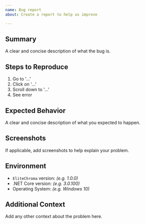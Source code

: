 ```yaml
---
name: Bug report
about: Create a report to help us improve

---
```


## Summary

A clear and concise description of what the bug is.

## Steps to Reproduce

1. Go to '...'
2. Click on '...'
3. Scroll down to '...'
4. See error

## Expected Behavior

A clear and concise description of what you expected to happen.

## Screenshots

If applicable, add screenshots to help explain your problem.

## Environment

- `EliteChroma` version: _(e.g. 1.0.0)_
- .NET Core version: _(e.g. 3.0.100)_
- Operating System: _(e.g. Windows 10)_

## Additional Context

Add any other context about the problem here.

